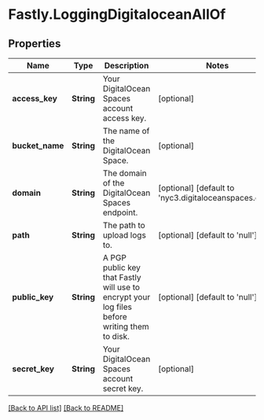 # Fastly.LoggingDigitaloceanAllOf

## Properties

Name | Type | Description | Notes
------------ | ------------- | ------------- | -------------
**access_key** | **String** | Your DigitalOcean Spaces account access key. | [optional] 
**bucket_name** | **String** | The name of the DigitalOcean Space. | [optional] 
**domain** | **String** | The domain of the DigitalOcean Spaces endpoint. | [optional] [default to &#39;nyc3.digitaloceanspaces.com&#39;]
**path** | **String** | The path to upload logs to. | [optional] [default to &#39;null&#39;]
**public_key** | **String** | A PGP public key that Fastly will use to encrypt your log files before writing them to disk. | [optional] [default to &#39;null&#39;]
**secret_key** | **String** | Your DigitalOcean Spaces account secret key. | [optional] 



[[Back to API list]](../../README.md#endpoints) [[Back to README]](../../README.md)
